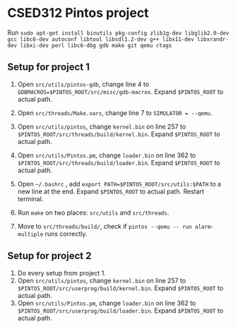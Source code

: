 # CSED312 Pintos project

Run `sudo apt-get install binutils pkg-config zlib1g-dev libglib2.0-dev gcc libc6-dev autoconf libtool libsdl1.2-dev g++ libx11-dev libxrandr-dev libxi-dev perl libc6-dbg gdb make git qemu ctags`

## Setup for project 1

1. Open `src/utils/pintos-gdb`, change line 4 to `GDBMACROS=$PINTOS_ROOT/src/misc/gdb-macros`. Expand `$PINTOS_ROOT` to actual path.
2. Open `src/threads/Make.vars`, change line 7 to `SIMULATOR = --qemu`.
3. Open `src/utils/pintos`, change `kernel.bin` on line 257 to `$PINTOS_ROOT/src/threads/build/kernel.bin`. Expand `$PINTOS_ROOT` to actual path.

4. Open `src/utils/Pintos.pm`, change `loader.bin` on line 362 to `$PINTOS_ROOT/src/threads/build/loader.bin`. Expand `$PINTOS_ROOT` to actual path.

5. Open `~/.bashrc` , add `export PATH=$PINTOS_ROOT/src/utils:$PATH` to a new line at the end. Expand `$PINTOS_ROOT` to actual path. Restart terminal.
6. Run `make` on two places: `src/utils` and `src/threads`. 

7. Move to `src/threads/build/`, check if `pintos --qemu -- run alarm-multiple` runs correctly.

## Setup for project 2

1. Do every setup from project 1.
2. Open `src/utils/pintos`, change `kernel.bin` on line 257 to `$PINTOS_ROOT/src/userprog/build/kernel.bin`. Expand `$PINTOS_ROOT` to actual path.
3. Open `src/utils/Pintos.pm`, change `loader.bin` on line 362 to `$PINTOS_ROOT/src/userprog/build/loader.bin`. Expand `$PINTOS_ROOT` to actual path.
